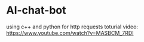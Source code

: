 # AI-chat-bot
using c++ and python for http requests
toturial video: https://www.youtube.com/watch?v=MASBCM_7RDI
